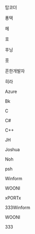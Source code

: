 
탑코더

푱택

헤

호

후닝

훗

흔한개발자

히라

Azure

Bk

C

C#

C++

JH

Joshua

Noh

psh

Winform

WOONI

xPORTx

333Winform

WOONI

333
